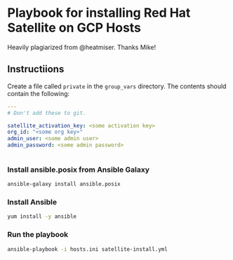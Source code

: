 # Playbook for installing Red Hat Satellite on GCP Hosts

Heavily plagiarized from @heatmiser. Thanks Mike!

## Instructiions

Create a file called `private` in the `group_vars` directory. The contents should contain the following:

```yaml
---
# Don't add these to git.

satellite_activation_key: <some activation key>
org_id: "<some org key>"
admin_user: <some admin user>
admin_password: <some admin password>
 
```

### Install ansible.posix from Ansible Galaxy

```bash
ansible-galaxy install ansible.posix
```

### Install Ansible

```bash
yum install -y ansible
```

### Run the playbook

```bash
ansible-playbook -i hosts.ini satellite-install.yml
```
